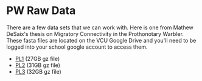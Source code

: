 # PW Raw Data 

There are a few data sets that we can work with.  Here is one from Mathew DeSaix's thesis on Migratory Connectivity in the Prothonotary Warbler.  These fasta files are located on the VCU Google Drive and you'll need to be logged into your school google account to access them.

- [PL1](https://drive.google.com/file/d/1vwqIuGDu1H9V-snUYJWZ-kp2tHpXDaXV/view?usp=sharing) (27GB gz file)
- [PL2](https://drive.google.com/file/d/1dnMpZOxdYjGhp-EP8eYdeECpzTTulFvx/view?usp=sharing) (31GB gz file)
- [PL3](https://drive.google.com/file/d/1dqSMhCSWaS6VaMzrMwHkI7kixIoHmzrK/view?usp=sharing) (32GB gz file)


